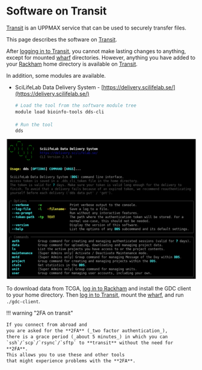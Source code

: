 # Software on Transit

[Transit](../cluster_guides/transit.md)
is an UPPMAX service that can be used to securely transfer files.

This page describes the software on [Transit](../cluster_guides/transit.md).

After [logging in to Transit](../cluster_guides/login_transit.md),
you cannot make lasting changes to anything,
except for mounted [wharf](../cluster_guides/wharf.md) directories.
However, anything you have added to your [Rackham](../cluster_guides/rackham.md) home directory
is available on [Transit](../cluster_guides/transit.md).

In addition, some modules are available.

 * SciLifeLab Data Delivery System - [https://delivery.scilifelab.se/](https://delivery.scilifelab.se/)

    ```bash
    # Load the tool from the software module tree
    module load bioinfo-tools dds-cli

    # Run the tool
    dds
    ```
  ![dds-cli](../img/dds-cli.png)

To download data from TCGA,
[log in to Rackham](../getting_started/login_rackham.md)
and install the GDC client to your home directory.
Then [log in to Transit](../cluster_guides/login_transit.md),
mount the [wharf](../cluster_guides/wharf.md),
and run `./gdc-client`.

!!! warning "2FA on transit"

    If you connect from abroad and
    you are asked for the **2FA** (_two factor authentication_),
    there is a grace period (_about 5 minutes_) in which you can
    `ssh`/`scp`/`rsync`/`sftp` to **transit** without the need for **2FA**.
    This allows you to use these and other tools
    that might experience problems with the **2FA**.
